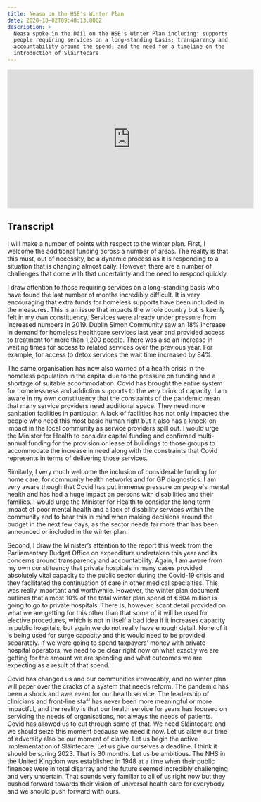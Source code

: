 ```yaml
---
title: Neasa on the HSE's Winter Plan
date: 2020-10-02T09:48:13.806Z
description: >
  Neasa spoke in the Dáil on the HSE's Winter Plan including: supports for
  people requiring services on a long-standing basis; transparency and
  accountability around the spend; and the need for a timeline on the
  introduction of Sláintecare
---
```

<iframe width="560" height="315" src="https://www.youtube.com/embed/yTv-D_Mpmuw" frameborder="0" allow="accelerometer; autoplay; clipboard-write; encrypted-media; gyroscope; picture-in-picture" allowfullscreen></iframe>

## Transcript

I will make a number of points with respect to the winter plan. First, I welcome the additional funding across a number of areas. The reality is that this must, out of necessity, be a dynamic process as it is responding to a situation that is changing almost daily. However, there are a number of challenges that come with that uncertainty and the need to respond quickly.



I draw attention to those requiring services on a long-standing basis who have found the last number of months incredibly difficult. It is very encouraging that extra funds for homeless supports have been included in the measures. This is an issue that impacts the whole country but is keenly felt in my own constituency. Services were already under pressure from increased numbers in 2019. Dublin Simon Community saw an 18% increase in demand for homeless healthcare services last year and provided access to treatment for more than 1,200 people. There was also an increase in waiting times for access to related services over the previous year. For example, for access to detox services the wait time increased by 84%.



The same organisation has now also warned of a health crisis in the homeless population in the capital due to the pressure on funding and a shortage of suitable accommodation. Covid has brought the entire system for homelessness and addiction supports to the very brink of capacity. I am aware in my own constituency that the constraints of the pandemic mean that many service providers need additional space. They need more sanitation facilities in particular. A lack of facilities has not only impacted the people who need this most basic human right but it also has a knock-on impact in the local community as service providers spill out. I would urge the Minister for Health to consider capital funding and confirmed multi-annual funding for the provision or lease of buildings to those groups to accommodate the increase in need along with the constraints that Covid represents in terms of delivering those services.



Similarly, I very much welcome the inclusion of considerable funding for home care, for community health networks and for GP diagnostics. I am very aware though that Covid has put immense pressure on people's mental health and has had a huge impact on persons with disabilities and their families. I would urge the Minister for Health to consider the long term impact of poor mental health and a lack of disability services within the community and to bear this in mind when making decisions around the budget in the next few days, as the sector needs far more than has been announced or included in the winter plan.



Second, I draw the Minister’s attention to the report this week from the Parliamentary Budget Office on expenditure undertaken this year and its concerns around transparency and accountability. Again, I am aware from my own constituency that private hospitals in many cases provided absolutely vital capacity to the public sector during the Covid-19 crisis and they facilitated the continuation of care in other medical specialties. This was really important and worthwhile. However, the winter plan document outlines that almost 10% of the total winter plan spend of €604 million is going to go to private hospitals. There is, however, scant detail provided on what we are getting for this other than that some of it will be used for elective procedures, which is not in itself a bad idea if it increases capacity in public hospitals, but again we do not really have enough detail. None of it is being used for surge capacity and this would need to be provided separately. If we were going to spend taxpayers’ money with private hospital operators, we need to be clear right now on what exactly we are getting for the amount we are spending and what outcomes we are expecting as a result of that spend.



Covid has changed us and our communities irrevocably, and no winter plan will paper over the cracks of a system that needs reform. The pandemic has been a shock and awe event for our health service. The leadership of clinicians and front-line staff has never been more meaningful or more impactful, and the reality is that our health service for years has focused on servicing the needs of organisations, not always the needs of patients. Covid has allowed us to cut through some of that. We need Sláintecare and we should seize this moment because we need it now. Let us allow our time of adversity also be our moment of clarity. Let us begin the active implementation of Sláintecare. Let us give ourselves a deadline. I think it should be spring 2023. That is 30 months. Let us be ambitious. The NHS in the United Kingdom was established in 1948 at a time when their public finances were in total disarray and the future seemed incredibly challenging and very uncertain. That sounds very familiar to all of us right now but they pushed forward towards their vision of universal health care for everybody and we should push forward with ours.
